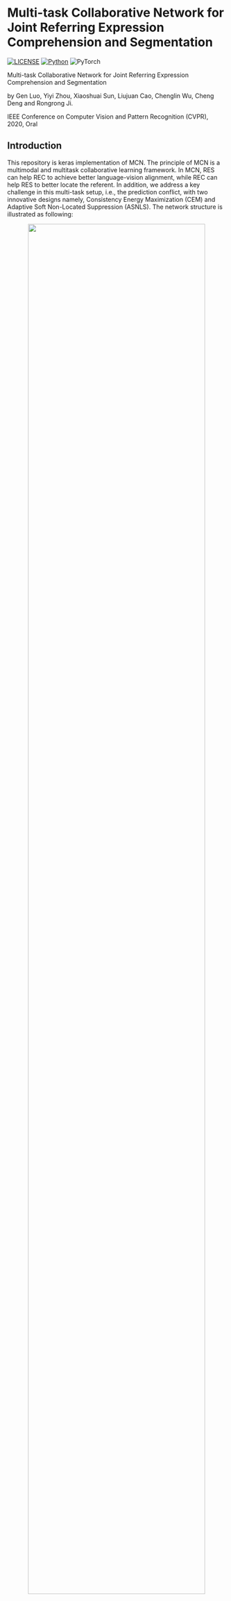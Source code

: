# Multi-task Collaborative Network for Joint Referring Expression Comprehension and Segmentation

[![LICENSE](https://img.shields.io/badge/license-MIT-green)](https://github.com/luogen1996/MCN/blob/master/LICENSE)
[![Python](https://img.shields.io/badge/python-3.6-blue.svg)](https://www.python.org/)
![PyTorch](https://img.shields.io/badge/keras-%237732a8)

Multi-task Collaborative Network for Joint Referring Expression Comprehension and Segmentation

by Gen Luo, Yiyi Zhou, Xiaoshuai Sun, Liujuan Cao, Chenglin Wu, Cheng Deng and Rongrong Ji.

IEEE Conference on Computer Vision and Pattern Recognition (CVPR), 2020, Oral

## Introduction

This repository is keras implementation of MCN.  The principle of MCN is a multimodal and multitask collaborative learning framework. In MCN, RES can help REC to achieve better language-vision alignment, while REC can help RES to better locate the referent. In addition, we address a key challenge in this multi-task setup, i.e., the prediction conflict, with two innovative designs namely, Consistency Energy Maximization (CEM) and Adaptive Soft Non-Located Suppression (ASNLS).  The network structure is illustrated as following:

<p align="center">
  <img src="https://github.com/luogen1996/MCN/blob/master/fig1.png" width="90%"/>
</p>

## Citation

    @inproceedings{luo2020multi,
      title={Multi-task Collaborative  Network for Joint  Referring Expression Comprehension and Segmentation},
      author={Luo, Gen and Zhou, Yiyi and Sun, Xiaoshuai and Cao, Liujuan and Wu, Chenglin and
      Deng, Cheng and Ji Rongrong},
      booktitle={CVPR},
      year={2020}
    }
## Prerequisites

- Python 3.6

- tensorflow-1.9.0 for cuda 9 or tensorflow-1.14.0 for cuda10

- keras-2.2.4

- spacy (you should download the glove embeddings by running `spacy download en_vectors_web_lg` )

- Others (progressbar2, opencv, etc. see [requirement.txt](https://github.com/luogen1996/MCN/blob/master/requirement.txt))

## Data preparation

-  Follow the instructions of  [DATA_PRE_README.md](https://github.com/luogen1996/MCN/blob/master/data/README.md) to generate training data and testing data of RefCOCO, RefCOCO+ and RefCOCOg.

-  Download the pretrained weights of backbone (vgg and darknet). We provide pretrained weights of keras  version for this repo and another  darknet version for  facilitating  the researches based on pytorch or other frameworks.  All pretrained backbones are trained for 450k iterations on COCO 2014 *train+val*  set while removing the images appeared in the *val+test* sets of RefCOCO, RefCOCO+ and RefCOCOg (nearly 6500 images).  Please follow the instructions of  [DATA_PRE_README.md](https://github.com/luogen1996/MCN/blob/master/data/README.md) to download them.

## Training 

1. Preparing your settings. To train a model, you should  modify ``./config/config.json``  to adjust the settings  you want. The default settings are used for RefCOCO, which are easy to achieve 80.0 and 62.0  accuracy for REC and RES respectively on the *val* set. We also provide  example configs for reproducing our results on [RefCOCO+](https://github.com/luogen1996/MCN/blob/master/config/config.Example_Refcoco%2B.json) and [RefCOCOg](https://github.com/luogen1996/MCN/blob/master/config/config.Example_Refcocog.json).
2. Training the model. run ` train.py`  under the main folder to start training:
```
python train.py
```
3. Testing the model.  You should modify  the setting json to check the model path ``evaluate_model`` and dataset ``evaluate_set`` using for evaluation.  Then, you can run ` test.py`  by
```
python test.py
```
​	After finishing the evaluation,  a result file will be generated  in ``./result`` folder.

4. Training log.  Logs are stored in ``./log`` directory, which records the detailed training curve and accuracy per epoch. If you want to log the visualizations, please  setting  ``log_images`` to ``1`` in ``config.json``.   By using tensorboard you can see the training details like below：
  <p align="center">
  <img src="https://github.com/luogen1996/MCN/blob/master/fig2.png" width="90%"/>
  </p>

## Pre-trained Models

Following the steps of Data preparation and Training, you can reproduce or get a even better result in our paper. We provide the pre-trained models for RefCOCO, RefCOCO+, RefCOCOg.

1) RefCOCO:  Darknet (312M), vgg16(214M).
<table>
<tr><th> Detection/Segmentation \(Darknet\) </th><th> Detection/Segmentation \(vgg16\)</th></tr>
<tr><td>
| val | test A | test B |
|--|--|--|
| 81.17\% / 63.01\% |82.36\% / 63.92\% | 76.07\% / 60.91\% |
</td><td>

| val | test A | test B |
|--|--|--|
| \- | \-| \- |
</td></tr> </table>

2) RefCOCO+:  Darknet (312M), vgg16(214M).
<table>
<tr><th> Detection/Segmentation (Darknet) </th><th> Detection/Segmentation (vgg16)</th></tr>
<tr><td>
| val | test A | test B |
|--|--|--|
| 68.05\% / 51.43\% |71.15\% / 53.96\% | 58.95\% / 46.40\% |
</td><td>

| val | test A | test B |
|--|--|--|
| \- | \-| \- |
</td></tr> </table>

3) RefCOCOg:  Darknet (312M), vgg16(214M).
<table>
<tr><th> Detection/Segmentation (Darknet) </th><th> Detection/Segmentation (vgg16)</th></tr>
<tr><td>
| val | test |
|--|--|--|
|66.12\% / 49.15\% | 65.14\% / 49.02\% |
</td><td>
  
| val | test |
|--|--|--|
| \-| \- |
</td></tr> </table>

## Acknowledgement

 Thanks for a lot of codes from [keras-yolo3](https://github.com/qqwweee/keras-yolo3) , [keras-retinanet](https://github.com/fizyr/keras-retinanet)  and the framework of  [darknet](https://github.com/AlexeyAB/darknet) using for backbone pretraining.


